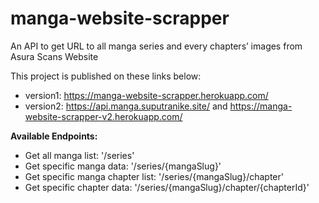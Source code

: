 # manga-website-scrapper
An API to get URL to all manga series and every chapters’ images from Asura Scans Website

This project is published on these links below:
- version1: https://manga-website-scrapper.herokuapp.com/
- version2: https://api.manga.suputranike.site/ and https://manga-website-scrapper-v2.herokuapp.com/

**Available Endpoints:**
- Get all manga list: '/series'
- Get specific manga data: '/series/{mangaSlug}'
- Get specific manga chapter list: '/series/{mangaSlug}/chapter'
- Get specific chapter data: '/series/{mangaSlug}/chapter/{chapterId}'
